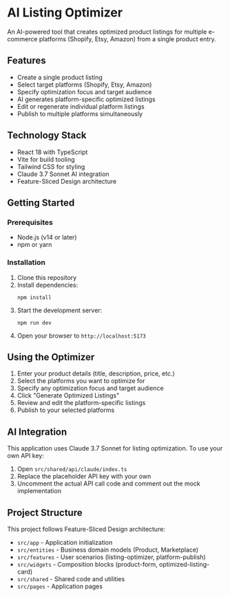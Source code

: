 # AI Listing Optimizer

An AI-powered tool that creates optimized product listings for multiple e-commerce platforms (Shopify, Etsy, Amazon) from a single product entry.

## Features

- Create a single product listing
- Select target platforms (Shopify, Etsy, Amazon)
- Specify optimization focus and target audience
- AI generates platform-specific optimized listings
- Edit or regenerate individual platform listings
- Publish to multiple platforms simultaneously

## Technology Stack

- React 18 with TypeScript
- Vite for build tooling
- Tailwind CSS for styling
- Claude 3.7 Sonnet AI integration
- Feature-Sliced Design architecture

## Getting Started

### Prerequisites

- Node.js (v14 or later)
- npm or yarn

### Installation

1. Clone this repository
2. Install dependencies:
   ```
   npm install
   ```
3. Start the development server:
   ```
   npm run dev
   ```
4. Open your browser to `http://localhost:5173`

## Using the Optimizer

1. Enter your product details (title, description, price, etc.)
2. Select the platforms you want to optimize for
3. Specify any optimization focus and target audience
4. Click "Generate Optimized Listings"
5. Review and edit the platform-specific listings
6. Publish to your selected platforms

## AI Integration

This application uses Claude 3.7 Sonnet for listing optimization. To use your own API key:

1. Open `src/shared/api/claude/index.ts`
2. Replace the placeholder API key with your own
3. Uncomment the actual API call code and comment out the mock implementation

## Project Structure

This project follows Feature-Sliced Design architecture:

- `src/app` - Application initialization
- `src/entities` - Business domain models (Product, Marketplace)
- `src/features` - User scenarios (listing-optimizer, platform-publish)
- `src/widgets` - Composition blocks (product-form, optimized-listing-card)
- `src/shared` - Shared code and utilities
- `src/pages` - Application pages
